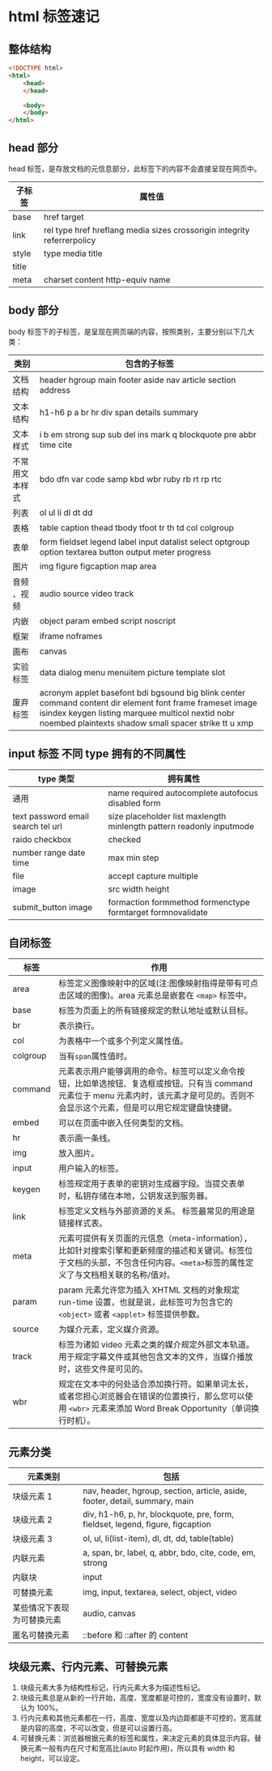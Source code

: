 # html 标签速记

## 整体结构

```html
<!DOCTYPE html>
<html>
    <head>
    </head>

    <body>
    </body>
</html>
```

## head 部分

head 标签，是存放文档的元信息部分，此标签下的内容不会直接呈现在网页中。

| 子标签 | 属性值                                                                  |
| ------ | ----------------------------------------------------------------------- |
| base   | href target                                                             |
| link   | rel type href hreflang media sizes crossorigin integrity referrerpolicy |
| style  | type media title                                                        |
| title  |
| meta   | charset content http-equiv name                                         |

## body 部分

body 标签下的子标签，是呈现在网页端的内容，按照类别，主要分别以下几大类：

| 类别           | 包含的子标签                                                                                                                                                                                                          |
| -------------- | --------------------------------------------------------------------------------------------------------------------------------------------------------------------------------------------------------------------- |
| 文档结构       | header hgroup main footer aside nav article section address                                                                                                                                                           |
| 文本结构       | h1-h6 p a br hr div span details summary                                                                                                                                                                              |
| 文本样式       | i b em strong sup sub del ins mark q blockquote pre abbr time cite                                                                                                                                                    |
| 不常用文本样式 | bdo dfn var code samp kbd wbr ruby rb rt rp rtc                                                                                                                                                                       |
| 列表           | ol ul li dl dt dd                                                                                                                                                                                                     |
| 表格           | table caption thead tbody tfoot tr th td col colgroup                                                                                                                                                                 |
| 表单           | form fieldset legend label input datalist select optgroup option textarea button output meter progress                                                                                                                |
| 图片           | img figure figcaption map area                                                                                                                                                                                        |
| 音频 、视频    | audio source video track                                                                                                                                                                                              |
| 内嵌           | object param embed script noscript                                                                                                                                                                                    |
| 框架           | iframe noframes                                                                                                                                                                                                       |
| 画布           | canvas                                                                                                                                                                                                                |
| 实验标签       | data dialog menu menuitem picture template slot                                                                                                                                                                       |
| 废弃标签       | acronym applet basefont bdi bgsound big blink center command content dir element font frame frameset image isindex keygen listing marquee multicol nextid nobr noembed plaintexts shadow small spacer strike tt u xmp |

## input 标签 不同 type 拥有的不同属性

| type 类型                          | 拥有属性                                                             |
| ---------------------------------- | -------------------------------------------------------------------- |
| 通用                               | name required autocomplete autofocus disabled form                   |
| text password email search tel url | size placeholder list maxlength minlength pattern readonly inputmode |
| raido checkbox                     | checked                                                              |
| number range date time             | max min step                                                         |
| file                               | accept capture multiple                                              |
| image                              | src width height                                                     |
| submit_button image                | formaction formmethod formenctype formtarget formnovalidate          |

## 自闭标签

| 标签     | 作用                                                                                                                                                                                      |
| -------- | ----------------------------------------------------------------------------------------------------------------------------------------------------------------------------------------- |
| area     | 标签定义图像映射中的区域(注:图像映射指得是带有可点击区域的图像)。area 元素总是嵌套在 `<map>` 标签中。                                                                                     |
| base     | 标签为页面上的所有链接规定的默认地址或默认目标。                                                                                                                                          |
| br       | 表示换行。                                                                                                                                                                                |
| col      | 为表格中一个或多个列定义属性值。                                                                                                                                                          |
| colgroup | 当有`span`属性值时。                                                                                                                                                                      |
| command  | 元素表示用户能够调用的命令。标签可以定义命令按钮，比如单选按钮、复选框或按钮。只有当 command 元素位于 menu 元素内时，该元素才是可见的。否则不会显示这个元素，但是可以用它规定键盘快捷键。 |
| embed    | 可以在页面中嵌入任何类型的文档。                                                                                                                                                          |
| hr       | 表示画一条线。                                                                                                                                                                            |
| img      | 放入图片。                                                                                                                                                                                |
| input    | 用户输入的标签。                                                                                                                                                                          |
| keygen   | 标签规定用于表单的密钥对生成器字段。当提交表单时，私钥存储在本地，公钥发送到服务器。                                                                                                      |
| link     | 标签定义文档与外部资源的关系。 标签最常见的用途是链接样式表。                                                                                                                             |
| meta     | 元素可提供有关页面的元信息（meta-information），比如针对搜索引擎和更新频度的描述和关键词。标签位于文档的头部，不包含任何内容。`<meta>`标签的属性定义了与文档相关联的名称/值对。           |
| param    | param 元素允许您为插入 XHTML 文档的对象规定 run-time 设置，也就是说，此标签可为包含它的 `<object>` 或者 `<applet>` 标签提供参数。                                                         |
| source   | 为媒介元素，定义媒介资源。                                                                                                                                                                |
| track    | 标签为诸如 video 元素之类的媒介规定外部文本轨道。用于规定字幕文件或其他包含文本的文件，当媒介播放时，这些文件是可见的。                                                                   |
| wbr      | 规定在文本中的何处适合添加换行符。如果单词太长，或者您担心浏览器会在错误的位置换行，那么您可以使用 `<wbr>` 元素来添加 Word Break Opportunity（单词换行时机）。                            |

## 元素分类

| 元素类别                   | 包括                                                                           |
| -------------------------- | ------------------------------------------------------------------------------ |
| 块级元素 1                 | nav, header, hgroup, section, article, aside, footer, detail, summary, main    |
| 块级元素 2                 | div, h1-h6, p, hr, blockquote, pre, form, fieldset, legend, figure, figcaption |
| 块级元素 3                 | ol, ul, li(list-item), dl, dt, dd, table(table)                                |
| 内联元素                   | a, span, br, label, q, abbr, bdo, cite, code, em, strong                       |
| 内联块                     | input                                                                          |
| 可替换元素                 | img, input, textarea, select, object, video                                    |
| 某些情况下表现为可替换元素 | audio, canvas                                                                  |
| 匿名可替换元素             | ::before 和 ::after 的 content                                                 |

## 块级元素、行内元素、可替换元素

1. 块级元素大多为结构性标记，行内元素大多为描述性标记。
1. 块级元素总是从新的一行开始，高度、宽度都是可控的，宽度没有设置时，默认为 100%。
1. 行内元素和其他元素都在一行，高度、宽度以及内边距都是不可控的，宽高就是内容的高度，不可以改变，但是可以设置行高。
1. 可替换元素：浏览器根据元素的标签和属性，来决定元素的具体显示内容。替换元素一般有内在尺寸和宽高比(auto 时起作用)，所以具有 width 和 height，可以设定。

